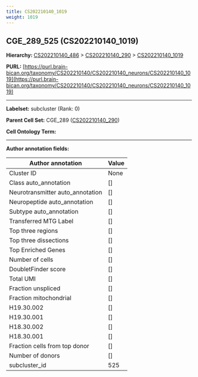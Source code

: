 ```yaml
---
title: CS202210140_1019
weight: 1019
---
```

## CGE_289_525 (CS202210140_1019)
<b>Hierarchy: </b>
[CS202210140_486](../CS202210140_486) >
[CS202210140_290](../CS202210140_290) >
[CS202210140_1019](../CS202210140_1019)

**PURL:** [https://purl.brain-bican.org/taxonomy/CS202210140/CS202210140_neurons/CS202210140_1019](https://purl.brain-bican.org/taxonomy/CS202210140/CS202210140_neurons/CS202210140_1019)

---


**Labelset:** subcluster (Rank: 0)

**Parent Cell Set:** CGE_289 ([CS202210140_290](../CS202210140_290))



**Cell Ontology Term:** 

[MARKER GENES.]: #


---

[TRANSFERRED ANNOTATIONS.]: #


[AUTHOR ANNOTATION FIELDS.]: #


**Author annotation fields:**

| Author annotation | Value |
|-------------------|-------|
|Cluster ID|None|
|Class auto_annotation|[]|
|Neurotransmitter auto_annotation|[]|
|Neuropeptide auto_annotation|[]|
|Subtype auto_annotation|[]|
|Transferred MTG Label|[]|
|Top three regions|[]|
|Top three dissections|[]|
|Top Enriched Genes|[]|
|Number of cells|[]|
|DoubletFinder score|[]|
|Total UMI|[]|
|Fraction unspliced|[]|
|Fraction mitochondrial|[]|
|H19.30.002|[]|
|H19.30.001|[]|
|H18.30.002|[]|
|H18.30.001|[]|
|Fraction cells from top donor|[]|
|Number of donors|[]|
|subcluster_id|525|
